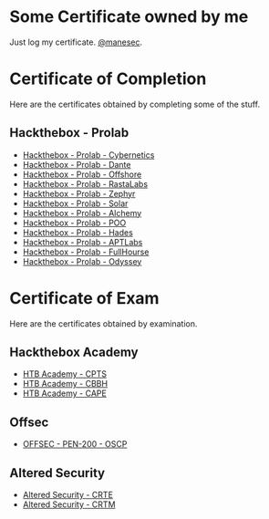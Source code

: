 # Some Certificate owned by me

Just log my certificate. [@manesec](https://github.com/manesec).

# Certificate of Completion

Here are the certificates obtained by completing some of the stuff.

## Hackthebox - Prolab

+ [Hackthebox - Prolab - Cybernetics](./HTB/Prolab/Cybernetics.png)
+ [Hackthebox - Prolab - Dante](./HTB/Prolab/Dante.png)
+ [Hackthebox - Prolab - Offshore](./HTB/Prolab/Offshore.png)
+ [Hackthebox - Prolab - RastaLabs](./HTB/Prolab/RastaLabs.png)
+ [Hackthebox - Prolab - Zephyr](./HTB/Prolab/zephyr.png)
+ [Hackthebox - Prolab - Solar](./HTB/Prolab/Solar.png)
+ [Hackthebox - Prolab - Alchemy](./HTB/Prolab/Alchemy.png)
+ [Hackthebox - Prolab - POO](./HTB/Prolab/POO.png)
+ [Hackthebox - Prolab - Hades](./HTB/Prolab/Hades.png)
+ [Hackthebox - Prolab - APTLabs](./HTB/Prolab/APTLabs.png)
+ [Hackthebox - Prolab - FullHourse](./HTB/Prolab/FullHouse.png)
+ [Hackthebox - Prolab - Odyssey](./HTB/Prolab/Odyssey.png)

# Certificate of Exam

Here are the certificates obtained by examination.

## Hackthebox Academy

+ [HTB Academy - CPTS](./HTB/Academy/CPTS.png)
+ [HTB Academy - CBBH](./HTB/Academy/CBBH.png)
+ [HTB Academy - CAPE](./HTB/Academy/CAPE.png)

## Offsec

+ [OFFSEC - PEN-200 - OSCP](./OFFSEC/oscp.png)

## Altered Security

+ [Altered Security - CRTE](./AS/CRTE.png)
+ [Altered Security - CRTM](./AS/CRTM.png)

